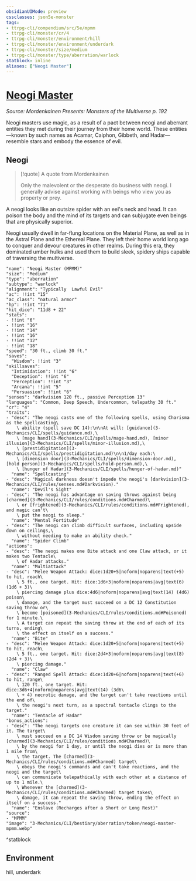 ```yaml
---
obsidianUIMode: preview
cssclasses: json5e-monster
tags:
- ttrpg-cli/compendium/src/5e/mpmm
- ttrpg-cli/monster/cr/4
- ttrpg-cli/monster/environment/hill
- ttrpg-cli/monster/environment/underdark
- ttrpg-cli/monster/size/medium
- ttrpg-cli/monster/type/aberration/warlock
statblock: inline
aliases: ["Neogi Master"]
---
```

# [Neogi Master](3-Mechanics\CLI\bestiary\aberration/neogi-master-mpmm.md)
*Source: Mordenkainen Presents: Monsters of the Multiverse p. 192*  

Neogi masters use magic, as a result of a pact between neogi and aberrant entities they met during their journey from their home world. These entities—known by such names as Acamar, Caiphon, Gibbeth, and Hadar—resemble stars and embody the essence of evil.

## Neogi

> [!quote] A quote from Mordenkainen  
> 
> Only the malevolent or the desperate do business with neogi. I generally advise against working with beings who view you as property or prey.

A neogi looks like an outsize spider with an eel's neck and head. It can poison the body and the mind of its targets and can subjugate even beings that are physically superior.

Neogi usually dwell in far-flung locations on the Material Plane, as well as in the Astral Plane and the Ethereal Plane. They left their home world long ago to conquer and devour creatures in other realms. During this era, they dominated umber hulks and used them to build sleek, spidery ships capable of traversing the multiverse.

```statblock
"name": "Neogi Master (MPMM)"
"size": "Medium"
"type": "aberration"
"subtype": "warlock"
"alignment": "Typically  Lawful Evil"
"ac": !!int "15"
"ac_class": "natural armor"
"hp": !!int "71"
"hit_dice": "11d8 + 22"
"stats":
- !!int "6"
- !!int "16"
- !!int "14"
- !!int "16"
- !!int "12"
- !!int "18"
"speed": "30 ft., climb 30 ft."
"saves":
  "Wisdom": !!int "3"
"skillsaves":
  "Intimidation": !!int "6"
  "Deception": !!int "6"
  "Perception": !!int "3"
  "Arcana": !!int "5"
  "Persuasion": !!int "6"
"senses": "darkvision 120 ft., passive Perception 13"
"languages": "Common, Deep Speech, Undercommon, telepathy 30 ft."
"cr": "4"
"traits":
- "desc": "The neogi casts one of the following spells, using Charisma as the spellcasting\
    \ ability (spell save DC 14):\n\nAt will: [guidance](3-Mechanics/CLI/spells/guidance.md),\
    \ [mage hand](3-Mechanics/CLI/spells/mage-hand.md), [minor illusion](3-Mechanics/CLI/spells/minor-illusion.md),\
    \ [prestidigitation](3-Mechanics/CLI/spells/prestidigitation.md)\n\n1/day each:\
    \ [dimension door](3-Mechanics/CLI/spells/dimension-door.md), [hold person](3-Mechanics/CLI/spells/hold-person.md),\
    \ [hunger of Hadar](3-Mechanics/CLI/spells/hunger-of-hadar.md)"
  "name": "Spellcasting"
- "desc": "Magical darkness doesn't impede the neogi's [darkvision](3-Mechanics/CLI/rules/senses.md#Darkvision)."
  "name": "Devil's Sight"
- "desc": "The neogi has advantage on saving throws against being [charmed](3-Mechanics/CLI/rules/conditions.md#Charmed)\
    \ or [frightened](3-Mechanics/CLI/rules/conditions.md#Frightened), and magic can't\
    \ put the neogi to sleep."
  "name": "Mental Fortitude"
- "desc": "The neogi can climb difficult surfaces, including upside down on ceilings,\
    \ without needing to make an ability check."
  "name": "Spider Climb"
"actions":
- "desc": "The neogi makes one Bite attack and one Claw attack, or it makes two Tentacle\
    \ of Hadar attacks."
  "name": "Multiattack"
- "desc": "Melee Weapon Attack: dice:1d20+5|noform|noparens|text(+5) to hit, reach\
    \ 5 ft., one target. Hit: dice:1d6+3|noform|noparens|avg|text(6) (1d6 + 3)\
    \ piercing damage plus dice:4d6|noform|noparens|avg|text(14) (4d6) poison\
    \ damage, and the target must succeed on a DC 12 Constitution saving throw or\
    \ become [poisoned](3-Mechanics/CLI/rules/conditions.md#Poisoned) for 1 minute.\
    \ A target can repeat the saving throw at the end of each of its turns, ending\
    \ the effect on itself on a success."
  "name": "Bite"
- "desc": "Melee Weapon Attack: dice:1d20+5|noform|noparens|text(+5) to hit, reach\
    \ 5 ft., one target. Hit: dice:2d4+3|noform|noparens|avg|text(8) (2d4 + 3)\
    \ piercing damage."
  "name": "Claw"
- "desc": "Ranged Spell Attack: dice:1d20+6|noform|noparens|text(+6) to hit, range\
    \ 120 ft., one target. Hit: dice:3d6+4|noform|noparens|avg|text(14) (3d6\
    \ + 4) necrotic damage, and the target can't take reactions until the end of\
    \ the neogi's next turn, as a spectral tentacle clings to the target."
  "name": "Tentacle of Hadar"
"bonus_actions":
- "desc": "The neogi targets one creature it can see within 30 feet of it. The target\
    \ must succeed on a DC 14 Wisdom saving throw or be magically [charmed](3-Mechanics/CLI/rules/conditions.md#Charmed)\
    \ by the neogi for 1 day, or until the neogi dies or is more than 1 mile from\
    \ the target. The [charmed](3-Mechanics/CLI/rules/conditions.md#Charmed) target\
    \ obeys the neogi's commands and can't take reactions, and the neogi and the target\
    \ can communicate telepathically with each other at a distance of up to 1 mile.\
    \ Whenever the [charmed](3-Mechanics/CLI/rules/conditions.md#Charmed) target takes\
    \ damage, it can repeat the saving throw, ending the effect on itself on a success."
  "name": "Enslave (Recharges after a Short or Long Rest)"
"source":
- "MPMM"
"image": "3-Mechanics/CLI/bestiary/aberration/token/neogi-master-mpmm.webp"
```
^statblock

## Environment

hill, underdark